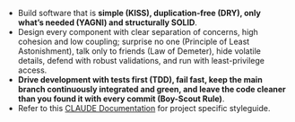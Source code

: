 - Build software that is **simple (KISS), duplication-free (DRY), only what’s needed (YAGNI) and structurally SOLID**.
- Design every component with clear separation of concerns, high cohesion and low coupling; surprise no one (Principle of Least Astonishment), talk only to friends (Law of Demeter), hide volatile details, defend with robust validations, and run with least-privilege access.
- **Drive development with tests first (TDD), fail fast, keep the main branch continuously integrated and green, and leave the code cleaner than you found it with every commit (Boy-Scout Rule)**.
- Refer to this [CLAUDE Documentation](../CLAUDE.md) for project specific styleguide.
